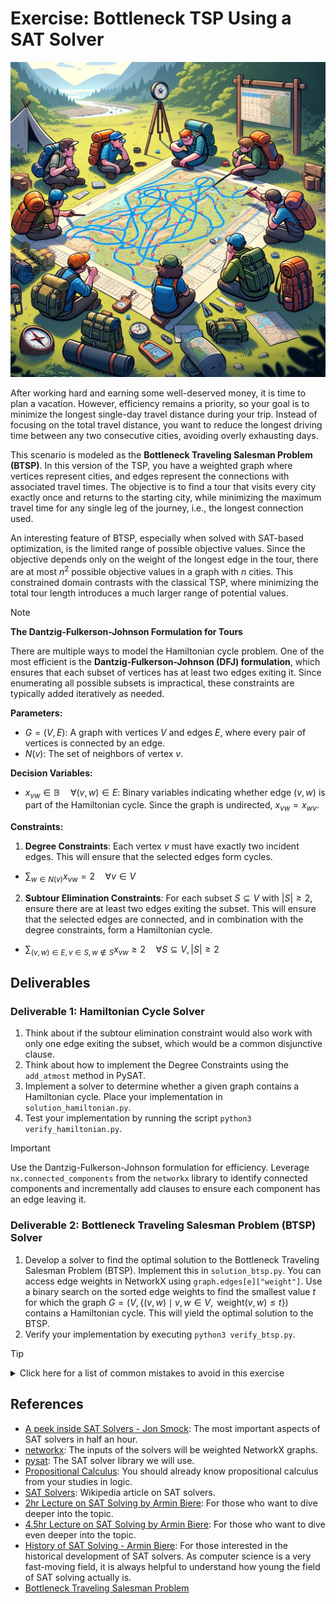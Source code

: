 # Exercise: Bottleneck TSP Using a SAT Solver

![Symbol Image](./.figures/dalle-btsp.png)

After working hard and earning some well-deserved money, it is time to plan a
vacation. However, efficiency remains a priority, so your goal is to minimize
the longest single-day travel distance during your trip. Instead of focusing on
the total travel distance, you want to reduce the longest driving time between
any two consecutive cities, avoiding overly exhausting days.

This scenario is modeled as the **Bottleneck Traveling Salesman Problem
(BTSP)**. In this version of the TSP, you have a weighted graph where vertices
represent cities, and edges represent the connections with associated travel
times. The objective is to find a tour that visits every city exactly once and
returns to the starting city, while minimizing the maximum travel time for any
single leg of the journey, i.e., the longest connection used.

An interesting feature of BTSP, especially when solved with SAT-based
optimization, is the limited range of possible objective values. Since the
objective depends only on the weight of the longest edge in the tour, there are
at most $n^2$ possible objective values in a graph with $n$ cities. This
constrained domain contrasts with the classical TSP, where minimizing the total
tour length introduces a much larger range of potential values.

> [!NOTE]
>
> **The Dantzig-Fulkerson-Johnson Formulation for Tours**
>
> There are multiple ways to model the Hamiltonian cycle problem. One of the
> most efficient is the **Dantzig-Fulkerson-Johnson (DFJ) formulation**, which
> ensures that each subset of vertices has at least two edges exiting it. Since
> enumerating all possible subsets is impractical, these constraints are
> typically added iteratively as needed.
>
> **Parameters:**
>
> - $G = (V, E)$: A graph with vertices $V$ and edges $E$, where every pair of
>   vertices is connected by an edge.
> - $N(v)$: The set of neighbors of vertex $v$.
>
> **Decision Variables:**
>
> - $x_{vw} \in \mathbb{B} \quad \forall (v, w) \in E$: Binary variables
>   indicating whether edge $(v, w)$ is part of the Hamiltonian cycle. Since the
>   graph is undirected, $x_{vw} = x_{wv}$.
>
> **Constraints:**
>
> 1. **Degree Constraints**: Each vertex $v$ must have exactly two incident
>    edges. This will ensure that the selected edges form cycles.
>
> - $\sum_{w \in N(v)} x_{vw} = 2 \quad \forall v \in V$
>
> 2. **Subtour Elimination Constraints**: For each subset $S \subseteq V$ with
>    $|S| \geq 2$, ensure there are at least two edges exiting the subset. This
>    will ensure that the selected edges are connected, and in combination with
>    the degree constraints, form a Hamiltonian cycle.
>
> - $\sum_{(v, w) \in E, v \in S, w \notin S} x_{vw} \geq 2 \quad \forall S \subseteq V, |S| \geq 2$

## Deliverables

### Deliverable 1: Hamiltonian Cycle Solver

1. Think about if the subtour elimination constraint would also work with only
   one edge exiting the subset, which would be a common disjunctive clause.
2. Think about how to implement the Degree Constraints using the `add_atmost`
   method in PySAT.
3. Implement a solver to determine whether a given graph contains a Hamiltonian
   cycle. Place your implementation in `solution_hamiltonian.py`.
4. Test your implementation by running the script
   `python3 verify_hamiltonian.py`.

> [!IMPORTANT]
>
> Use the Dantzig-Fulkerson-Johnson formulation for efficiency. Leverage
> `nx.connected_components` from the `networkx` library to identify connected
> components and incrementally add clauses to ensure each component has an edge
> leaving it.

### Deliverable 2: Bottleneck Traveling Salesman Problem (BTSP) Solver

1. Develop a solver to find the optimal solution to the Bottleneck Traveling
   Salesman Problem (BTSP). Implement this in `solution_btsp.py`. You can access
   edge weights in NetworkX using `graph.edges[e]["weight"]`. Use a binary
   search on the sorted edge weights to find the smallest value $t$ for which
   the graph $G = (V, \{(v, w) \mid v, w \in V, \text{ weight}(v, w) \leq t \})$
   contains a Hamiltonian cycle. This will yield the optimal solution to the
   BTSP.
2. Verify your implementation by executing `python3 verify_btsp.py`.

> [!TIP]
>
> <details>
> <summary>Click here for a list of common mistakes to avoid in this exercise</summary>
>
> 1. **Using Simplified Constraints Instead of the Dantzig-Fulkerson-Johnson
>    (DFJ) Formulation** A common mistake is to replace the DFJ formulation with
>    a simpler constraint that only prohibits cycles of length $|C|$ by
>    enforcing $\sum_{(i, j) \in C} x_{ij} \leq |C| - 1$, resp., adding a clause
>    prohibiting one of the edges. While this constraint is often introduced in
>    the literature as a first step, it is exponentially weaker than the DFJ
>    formulation. The DFJ formulation also prohibits any permutations of a
>    cycle, making it much more effective for finding valid Hamiltonian cycles.
> 2. **Not Reducing the Search Space with Every New Incumbent** Remember that
>    you can not only reduce the search space by the value you queried but
>    directly to the objective value you found. This can drastically reduce the
>    number of queries to your decision variant.
> 3. **Trying to use cardinality constraints for the subtour elimination
>    constraints** Cardinality constraints are much more expensive than common
>    clauses. While the $\geq 2$ constraint can be implemented with cardinality
>    constraints and is actually more accurate, $\geq 1$ is actually sufficient
>    and can be implemented with common clauses.
> 4. **Restricting the Objective Search to Integer Values** Another frequent
>    error is limiting the search for the objective to integer values or
>    attempting to round edge weights to large integers. Edge weights are not
>    always integral, and rounding can lead to inaccuracies. Although a
>    sufficiently high resolution might allow tests to pass, this approach is
>    likely to be too slow for larger instances. Make sure to work directly with
>    the original edge weights to achieve accurate and efficient results.
> 5. **Attempting to Add All Subtour Elimination Constraints at Once** A
>    frequent mistake is trying to add all subtour elimination constraints at
>    the start of the optimization process, rather than adding them dynamically
>    as needed. Since there is an exponential number of these constraints,
>    adding them all upfront makes the optimization process prohibitively slow.
>    Instead, add subtour elimination constraints only for detected subtours
>    during the optimization process to improve efficiency.
>
> </details>

## References

- [A peek inside SAT Solvers - Jon Smock](https://www.youtube.com/watch?v=d76e4hV1iJY):
  The most important aspects of SAT solvers in half an hour.
- [networkx](https://networkx.org/documentation/stable/reference/algorithms/index.html):
  The inputs of the solvers will be weighted NetworkX graphs.
- [pysat](https://pysathq.github.io/): The SAT solver library we will use.
- [Propositional Calculus](https://en.wikipedia.org/wiki/Propositional_calculus):
  You should already know propositional calculus from your studies in logic.
- [SAT Solvers](https://en.wikipedia.org/wiki/SAT_solver): Wikipedia article on
  SAT solvers.
- [2hr Lecture on SAT Solving by Armin Biere](https://www.youtube.com/watch?v=Emhg0uZnbNg):
  For those who want to dive deeper into the topic.
- [4.5hr Lecture on SAT Solving by Armin Biere](https://www.youtube.com/watch?v=II2RhzwYszQ&list=PLgKuh-lKre12GSaYimhmuTsD-l41VsGQI&index=10):
  For those who want to dive even deeper into the topic.
- [History of SAT Solving - Armin Biere](https://www.youtube.com/live/DU44Y9Pt504?si=D4686hn6mi1E1Ml8):
  For those interested in the historical development of SAT solvers. As computer
  science is a very fast-moving field, it is always helpful to understand how
  young the field of SAT solving actually is.
- [Bottleneck Traveling Salesman Problem](https://en.wikipedia.org/wiki/Bottleneck_traveling_salesman_problem)
